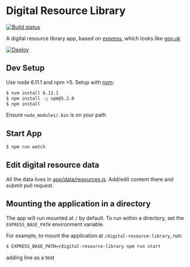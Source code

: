 # Digital Resource Library

[![Build status][build status image]][ci]

A digital resource library app, based on [express], which looks like [gov.uk]

[![Deploy][heroku deploy image]][heroku deploy hook]

## Dev Setup

Use node 6.11.1 and npm >5. Setup with [nvm](https://github.com/creationix/nvm):

```sh
$ nvm install 6.11.1
$ npm install -g npm@5.2.0
$ npm install
``` 

Ensure `node_modules/.bin` is on your path

## Start App

```sh
$ npm run watch
```

## Edit digital resource data

All the data lives in [app/data/resources.js](app/data/resources.js).
Add/edit content there and submit pull request.

## Mounting the application in a directory

The app will run mounted at `/` by default. To run within a directory, set the
`EXPRESS_BASE_PATH` environment variable.

For example, to mount the application at `/digital-resource-library`, run:

```sh
$ EXPRESS_BASE_PATH=/digital-resource-library npm run start
```

[build status image]: https://api.travis-ci.org/lm-tools/digital-resource-library.svg
[ci]: https://travis-ci.org/lm-tools/digital-resource-library
[express]: http://expressjs.com/
[gov.uk]: https://www.gov.uk/
[heroku deploy image]: https://www.herokucdn.com/deploy/button.svg
[heroku deploy hook]: https://heroku.com/deploy


adding line as a test
